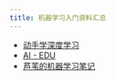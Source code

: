 ```yaml
---
title: 机器学习入门资料汇总
---
```


- [动手学深度学习](https://zh.d2l.ai/#)
- [AI - EDU](https://microsoft.github.io/ai-edu/)
- [芦苇的机器学习笔记](https://luweikxy.gitbook.io/machine-learning-notes/)